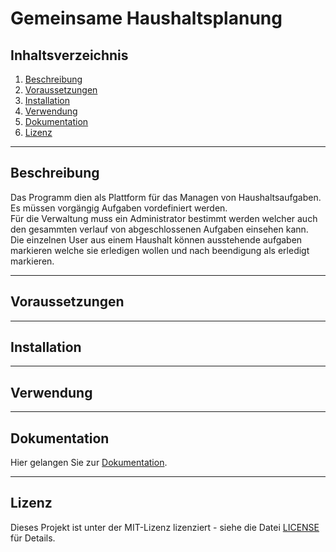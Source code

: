# Gemeinsame Haushaltsplanung
## Inhaltsverzeichnis
1. [Beschreibung](#Beschreibung)
2. [Voraussetzungen](#voraussetzungen)
3. [Installation](#installation)
4. [Verwendung](#verwendung)
5. [Dokumentation](#dokumentation)
6. [Lizenz](#lizenz)

---
## Beschreibung

Das Programm dien als Plattform für das Managen von Haushaltsaufgaben. Es müssen vorgängig Aufgaben vordefiniert werden.  
Für die Verwaltung muss ein Administrator bestimmt werden welcher auch den gesammten verlauf von abgeschlossenen Aufgaben einsehen kann.  
Die einzelnen User aus einem Haushalt können ausstehende aufgaben markieren welche sie erledigen wollen und nach beendigung als erledigt markieren. 

---
## Voraussetzungen

---
## Installation

---
## Verwendung

---
## Dokumentation
Hier gelangen Sie zur [Dokumentation](dokumentation/Anforderungsanalyse.md).

---
## Lizenz
Dieses Projekt ist unter der MIT-Lizenz lizenziert - siehe die Datei [LICENSE](LICENSE) für Details.
